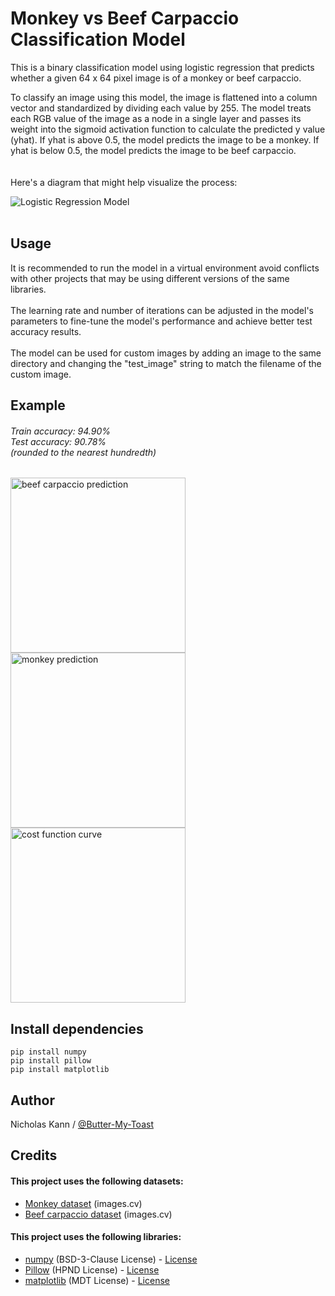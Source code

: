 
# Monkey vs Beef Carpaccio Classification Model
This is a binary classification model using logistic regression that predicts whether a given 64 x 64 pixel image is of a monkey or beef carpaccio.

To classify an image using this model, the image is flattened into a column vector and standardized by dividing each value by 255. The model treats each RGB value of the image as a node in a single layer and passes its weight into the sigmoid activation function to calculate the predicted y value (yhat). If yhat is above 0.5, the model predicts the image to be a monkey. If yhat is below 0.5, the model predicts the image to be beef carpaccio. \
<br/><br/>
Here's a diagram that might help visualize the process: 

![Logistic Regression Model](https://i.imgur.com/sIj1U8d.jpeg) 
<br/><br/>

## Usage
It is recommended to run the model in a virtual environment avoid conflicts with other projects that may be using different versions of the same libraries.<br/><br/>
The learning rate and number of iterations can be adjusted in the model's parameters to fine-tune the model's performance and achieve better test accuracy results.<br/><br/>
The model can be used for custom images by adding an image to the same directory and changing the "test_image" string to match the filename of the custom image.

## Example
###### Train accuracy: 94.90% <br/>Test accuracy: 90.78% <br/> (rounded to the nearest hundredth)
<img src="https://i.imgur.com/JEW0KBM.png" alt="beef carpaccio prediction" width="280"/><img src="https://i.imgur.com/qwbskxH.png" alt="monkey prediction" width="280"/><img src="https://i.imgur.com/F93uUBE.png" alt="cost function curve" width="280"/>



## Install dependencies
```
pip install numpy
pip install pillow
pip install matplotlib
```

## Author
Nicholas Kann / [@Butter-My-Toast](https://github.com/Butter-My-Toast "Butter-My-Toast's github page")


## Credits
#### This project uses the following datasets:
- [Monkey dataset](https://images.cv/dataset/monkey-image-classification-dataset) (images.cv)
- [Beef carpaccio dataset](https://images.cv/dataset/beef-carpaccio-image-classification-dataset) (images.cv)
#### This project uses the following libraries:
- [numpy](https://github.com/numpy/numpy) (BSD-3-Clause License) - [License](https://github.com/numpy/numpy/blob/main/LICENSE.txt)
- [Pillow](https://github.com/python-pillow/Pillow) (HPND License) - [License](https://github.com/python-pillow/Pillow/blob/main/LICENSE)
- [matplotlib](https://github.com/matplotlib/matplotlib) (MDT License) - [License](https://github.com/matplotlib/matplotlib/blob/main/LICENSE/LICENSE)
